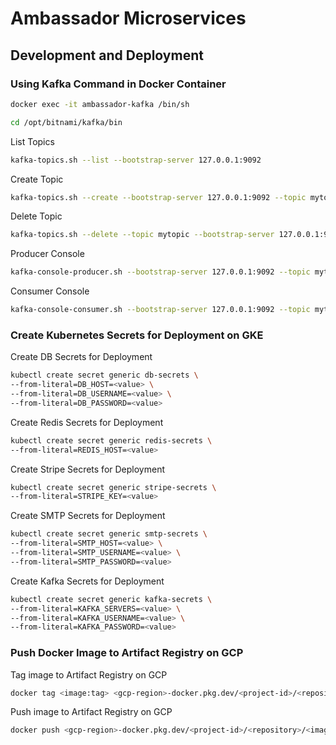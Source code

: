 # Ambassador Microservices

## Development and Deployment

### Using Kafka Command in Docker Container

```bash
docker exec -it ambassador-kafka /bin/sh
```

```bash
cd /opt/bitnami/kafka/bin
```

List Topics

```bash
kafka-topics.sh --list --bootstrap-server 127.0.0.1:9092
```

Create Topic

```bash
kafka-topics.sh --create --bootstrap-server 127.0.0.1:9092 --topic mytopic --partitions 1 --replication-factor 1
```

Delete Topic

```bash
kafka-topics.sh --delete --topic mytopic --bootstrap-server 127.0.0.1:9092
```

Producer Console

```bash
kafka-console-producer.sh --bootstrap-server 127.0.0.1:9092 --topic mytopic
```

Consumer Console

```bash
kafka-console-consumer.sh --bootstrap-server 127.0.0.1:9092 --topic mytopic --from-beginning
```


### Create Kubernetes Secrets for Deployment on GKE

Create DB Secrets for Deployment

```bash
kubectl create secret generic db-secrets \
--from-literal=DB_HOST=<value> \
--from-literal=DB_USERNAME=<value> \
--from-literal=DB_PASSWORD=<value>
```

Create Redis Secrets for Deployment

```bash
kubectl create secret generic redis-secrets \
--from-literal=REDIS_HOST=<value>
```

Create Stripe Secrets for Deployment

```bash
kubectl create secret generic stripe-secrets \
--from-literal=STRIPE_KEY=<value>
```

Create SMTP Secrets for Deployment

```bash
kubectl create secret generic smtp-secrets \
--from-literal=SMTP_HOST=<value> \
--from-literal=SMTP_USERNAME=<value> \
--from-literal=SMTP_PASSWORD=<value>
```

Create Kafka Secrets for Deployment

```bash
kubectl create secret generic kafka-secrets \
--from-literal=KAFKA_SERVERS=<value> \
--from-literal=KAFKA_USERNAME=<value> \
--from-literal=KAFKA_PASSWORD=<value>
```

### Push Docker Image to Artifact Registry on GCP

Tag image to Artifact Registry on GCP

```bash
docker tag <image:tag> <gcp-region>-docker.pkg.dev/<project-id>/<repository>/<image:tag>
```

Push image to Artifact Registry on GCP

```bash
docker push <gcp-region>-docker.pkg.dev/<project-id>/<repository>/<image:tag>
```
